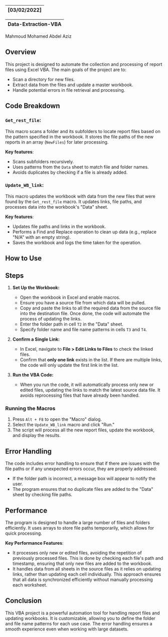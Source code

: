 | \[03/02/2022\] |
|----------------|

| Data-Extraction-VBA |
|--------------------------------|

 Mahmoud Mohamed Abdel Aziz


## Overview

This project is designed to automate the collection and processing of report files using Excel VBA. The main goals of the project are to:
- Scan a directory for new files.
- Extract data from the files and update a master workbook.
- Handle potential errors in file retrieval and processing.

## Code Breakdown

### `Get_rest_file`:
This macro scans a folder and its subfolders to locate report files based on the pattern specified in the workbook. It stores the file paths of the new reports in an array (`NewFiles`) for later processing.

**Key features**:
- Scans subfolders recursively.
- Uses patterns from the `Data` sheet to match file and folder names.
- Avoids duplicates by checking if a file is already added.

### `Update_WB_link`:
This macro updates the workbook with data from the new files that were found by the `Get_rest_file` macro. It updates links, file paths, and processes data into the workbook's "Data" sheet.

**Key features**:
- Updates file paths and links in the workbook.
- Performs a Find and Replace operation to clean up data (e.g., replace "N/A" with an empty string).
- Saves the workbook and logs the time taken for the operation.

## How to Use


## Steps

1. **Set Up the Workbook:**
   - Open the workbook in Excel and enable macros.
   - Ensure you have a source file from which data will be pulled. 
   - Copy and paste the links to all the required data from the source file into the destination file. Once done, the code will automate the process of updating the links.
   - Enter the folder path in cell `T2` in the "Data" sheet.
   - Specify folder name and file name patterns in cells `T3` and `T4`.
   
2. **Confirm a Single Link:**
   - In Excel, navigate to **File > Edit Links to Files** to check the linked files.
   - Confirm that **only one link** exists in the list. If there are multiple links, the code will only update the first link in the list.
   
3. **Run the VBA Code:**
   - When you run the code, it will automatically process only new or edited files, updating the links to match the latest source data file. It avoids reprocessing files that have already been handled.

### Running the Macros
1. Press `Alt + F8` to open the "Macro" dialog.
2. Select the `Update_WB_link` macro and click "Run."
3. The script will process all the new report files, update the workbook, and display the results.

## Error Handling

The code includes error handling to ensure that if there are issues with the file paths or if any unexpected errors occur, they are properly addressed:
- If the folder path is incorrect, a message box will appear to notify the user.
- The program ensures that no duplicate files are added to the "Data" sheet by checking file paths.

## Performance
The program is designed to handle a large number of files and folders efficiently. It uses arrays to store file paths temporarily, which allows for quick processing.

**Key Performance Features**:
- It processes only new or edited files, avoiding the repetition of previously processed files. This is done by checking each file's path and timestamp, ensuring that only new files are added to the workbook.
- It handles data from all sheets in the source files as it relies on updating links, rather than updating each cell individually. This approach ensures that all data is synchronized efficiently without manually processing each worksheet.


## Conclusion

This VBA project is a powerful automation tool for handling report files and updating workbooks. It is customizable, allowing you to define the folder and file name patterns for each use case. The error handling ensures a smooth experience even when working with large datasets.
